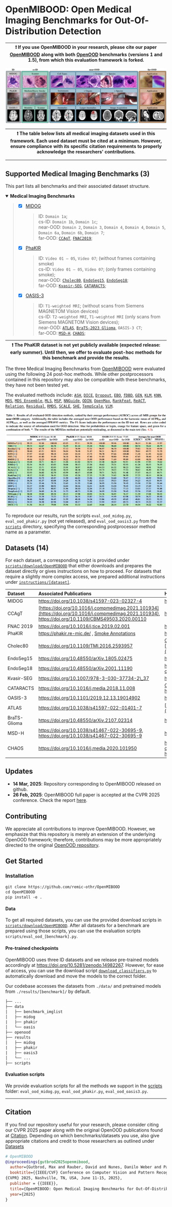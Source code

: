# OpenMIBOOD: Open Medical Imaging Benchmarks for Out-Of-Distribution Detection

| :exclamation: If you use OpenMIBOOD in your research, please cite our paper [OpenMIBOOD](https://arxiv.org/abs/2503.16247) along with both [OpenOOD](https://github.com/Jingkang50/OpenOOD) benchmarks (versions 1 and 1.5), from which this evaluation framework is forked.|
|-----------------------------------------|

![Summary of all utilized medical datasets, separated into ID, cs-ID, near-OOD, and far-OOD and their corresponding underlying domain shifts.](Datasets_Summary.jpg)

| :exclamation: The table below lists all medical imaging datasets used in this framework. Each used dataset must be cited at a minimum. However, ensure compliance with its specific citation requirements to properly acknowledge the researchers' contributions.|
|-----------------------------------------|

---
## Supported Medical Imaging Benchmarks (3)
This part lists all benchmarks and their associated dataset structure.

<details open>
<summary><b>Medical Imaging Benchmarks</b></summary>

> - [x] [MIDOG](https://doi.org/10.1038/s41597-023-02327-4)
>      > ID: `Domain 1a`;<br>
>      > cs-ID: `Domain 1b`, `Domain 1c`;<br>
>      > near-OOD: `Domain 2`, `Domain 3`, `Domain 4`, `Domain 4`, `Domain 5`, `Domain 6a`, `Domain 6b`, `Domain 7`;<br>
>      > far-OOD: [`CCAgT`](https://doi.org/10.1016/j.compmedimag.2021.101934), [`FNAC2019`](https://doi.org/10.1016/j.tice.2019.02.001);
> - [x] [PhaKIR](https://phakir.re-mic.de/)
>      > ID: `Video 01 – 05`, `Video 07`; (without frames containing smoke) <br>
>      > cs-ID: `Video 01 – 05`, `Video 07`; (only frames containing smoke); <br>
>      > near-OOD: [`Cholec80`](https://doi.org/10.1109/TMI.2016.2593957), [`EndoSeg15`](https://doi.org/10.48550/arXiv.1805.02475), [`EndoSeg18`](https://doi.org/10.48550/arXiv.2001.11190);<br>
>      > far-OOD: [`Kvasir-SEG`](https://doi.org/10.1007/978-3-030-37734-2_37), [`CATARACTS`](https://doi.org/10.1016/j.media.2018.11.008);<br>
> - [x] [OASIS-3](https://sites.wustl.edu/oasisbrains/home/oasis-3/)
>      > ID: `T1-weighted MRI`; (without scans from Siemens MAGNETOM Vision devices)<br>
>      > cs-ID: `T2-weighted MRI`, `T1-weighted MRI` (only scans from Siemens MAGNETOM Vision devices);<br>
>      > near-OOD: [`ATLAS`](doi.org/10.1038/s41597-022-01401-7), [`BraTS-2023 Glioma`](https://doi.org/10.48550/arXiv.2107.02314), `OASIS-3 CT`;<br>
>      > far-OOD: [`MSD-H`](https://doi.org/10.1109/TMI.2015.2398818), [`CHAOS`](https://doi.org/10.1016/j.media.2020.101950);<br>
</details>

| :exclamation: The PhaKIR dataset is not yet publicly available (expected release: early summer). Until then, we offer to evaluate post-hoc methods for this benchmark and provide the results.|
|-----------------------------------------|

The three Medical Imaging Benchmarks from [OpenMIBOOD](https://arxiv.org/abs/2503.16247) were evaluated using the following 24 post-hoc methods. 
While other postprocessors contained in this repository may also be compatible with these benchmarks, they have not been tested yet.

The evaluated methods include: [`ASH`](https://doi.org/10.48550/arXiv.2209.09858), [`DICE`](https://doi.org/10.1007%2F978-3-031-20053-3_40), [`Dropout`](https://proceedings.mlr.press/v48/gal16.html), [`EBO`](https://proceedings.neurips.cc/paper/2020/hash/f5496252609c43eb8a3d147ab9b9c006-Abstract.html), [`fDBD`](https://doi.org/10.48550/arXiv.2312.11536), [`GEN`](https://openaccess.thecvf.com/content/CVPR2023/html/Liu_GEN_Pushing_the_Limits_of_Softmax-Based_Out-of-Distribution_Detection_CVPR_2023_paper.html), [`KLM`](https://arxiv.org/abs/1911.11132v1), [`KNN`](https://proceedings.mlr.press/v162/sun22d.html), [`MDS`](https://proceedings.neurips.cc/paper/2018/hash/abdeb6f575ac5c6676b747bca8d09cc2-Abstract.html), [`MDS Ensemble`](https://proceedings.neurips.cc/paper/2018/hash/abdeb6f575ac5c6676b747bca8d09cc2-Abstract.html), [`MLS`](https://arxiv.org/abs/1911.11132v4), [`MSP`](https://doi.org/10.48550/arXiv.1610.02136), [`NNGuide`](https://openaccess.thecvf.com/content/ICCV2023/html/Park_Nearest_Neighbor_Guidance_for_Out-of-Distribution_Detection_ICCV_2023_paper.html), [`ODIN`](https://arxiv.org/abs/1706.02690v5), [`OpenMax`](https://www.cv-foundation.org/openaccess/content_cvpr_2016/html/Bendale_Towards_Open_Set_CVPR_2016_paper.html), [`RankFeat`](https://proceedings.neurips.cc/paper_files/paper/2022/hash/71c9eb0913e6c7fda3afd69c914b1a0c-Abstract-Conference.html), [`ReACT`](https://proceedings.neurips.cc/paper/2021/hash/01894d6f048493d2cacde3c579c315a3-Abstract.html), [`Relation`](https://proceedings.neurips.cc/paper_files/paper/2023/hash/886ed40d7882c9f891824e42a452c228-Abstract-Conference.html), [`Residual`](https://doi.org/10.48550/arXiv.2203.10807), [`RMDS`](https://doi.org/10.48550/arXiv.2106.09022), [`SCALE`](https://openreview.net/forum?id=RDSTjtnqCg), [`SHE`](https://openreview.net/forum?id=KkazG4lgKL), [`TempScale`](https://proceedings.mlr.press/v70/guo17a.html), [`ViM`](https://doi.org/10.48550/arXiv.2203.10807).

![Summary of the main results covering all introduced Medical Imaging Benchmarks.](main_results.png)

To reproduce our results, run the scripts `eval_ood_midog.py`, `eval_ood_phakir.py` (not yet released), and `eval_ood_oasis3.py` from the [`scripts`](https://github.com/remic-othr/OpenMIBOOD/tree/main/scripts/download/OpenMIBOOD) directory, specifying the corresponding postprocessor method name as a parameter.

## Datasets (14)
For each dataset, a corresponding script is provided under [`scripts/download/OpenMIBOOD`](https://github.com/remic-othr/OpenMIBOOD/tree/main/scripts/download/OpenMIBOOD) that either downloads and prepares the dataset directly or gives instructions on how to proceed. For datasets that require a slightly more complex access, we prepared additional instructions under [`instructions/[dataset]`](https://github.com/remic-othr/OpenMIBOOD/tree/main/instructions/).

| Dataset | Associated Publications | Homepage |
| :-- | :-- | :-- |
| MIDOG | https://doi.org/10.1038/s41597-023-02327-4 | https://github.com/DeepMicroscopy/MIDOGpp |
| CCAgT | [https://doi.org/10.1016/j.compmedimag.2021.101934](https://doi.org/10.1016/j.compmedimag.2021.101934), https://doi.org/10.1109/CBMS49503.2020.00110 | https://github.com/johnnv1/CCAgT-utils |
| FNAC 2019 | https://doi.org/10.1016/j.tice.2019.02.001 | https://1drv.ms/u/s!Al-T6d-\_ENf6axsEbvhbEc2gUFs |
| PhaKIR | https://phakir.re-mic.de/ , [Smoke Annotations](https://opus4.kobv.de/opus4-oth-regensburg/home/index/language/language/en/rmodule/frontdoor/rcontroller/index/raction/index/docId/6080) | https://phakir.re-mic.de/  |
| Cholec80 | https://doi.org/10.1109/TMI.2016.2593957 | [Cropped single instrument frames from Cholec80](https://doi.org/10.5281/zenodo.14921670), [https://camma.unistra.fr/datasets/](https://camma.unistra.fr/datasets/) |
| EndoSeg15 | https://doi.org/10.48550/arXiv.1805.02475 | https://endovissub-instrument.grand-challenge.org/ |
| EndoSeg18 | https://doi.org/10.48550/arXiv.2001.11190 | https://endovissub2018-roboticscenesegmentation.grand-challenge.org/ |
| Kvasir-SEG | https://doi.org/10.1007/978-3-030-37734-2\_37 | https://datasets.simula.no/kvasir-seg/ |
| CATARACTS | https://doi.org/10.1016/j.media.2018.11.008 | [Cleaned subset of the first five CATARACTS test videos](https://doi.org/10.5281/zenodo.14924735), https://dx.doi.org/10.21227/ac97-8m18|
| OASIS-3 | https://doi.org/10.1101/2019.12.13.19014902 | https://sites.wustl.edu/oasisbrains/home/oasis-3/    |
| ATLAS | https://doi.org/10.1038/s41597-022-01401-7 | [https://fcon_1000.projects.nitrc.org/indi/retro/atlas.html](https://fcon_1000.projects.nitrc.org/indi/retro/atlas.html)    | 
| BraTS-Glioma | https://doi.org/10.48550/arXiv.2107.02314 | https://www.synapse.org/Synapse:syn51156910/wiki/621282    | 
| MSD-H | https://doi.org/10.1038/s41467-022-30695-9, https://doi.org/10.1038/s41467-022-30695-9 | http://medicaldecathlon.com/    |
| CHAOS | https://doi.org/10.1016/j.media.2020.101950 |  https://chaos.grand-challenge.org/Combined_Healthy_Abdominal_Organ_Segmentation/,   https://doi.org/10.5281/zenodo.3362844   | 

## Updates
- **14 Mar, 2025**: Repository corresponding to OpenMIBOOD released on github.
- **26 Feb, 2025**: OpenMIBOOD full paper is accepted at the CVPR 2025 conference. Check the report [here](https://arxiv.org/abs/2503.16247).

## Contributing
We appreciate all contributions to improve OpenMIBOOD.
However, we emphasize that this repository is merely an extension of the underlying OpenOOD framework; therefore, contributions may be more appropriately directed to the original [OpenOOD repository](https://github.com/Jingkang50/OpenOOD/blob/main/CONTRIBUTING.md).

## Get Started

### Installation
```
git clone https://github.com/remic-othr/OpenMIBOOD
cd OpenMIBOOD
pip install -e .
```

#### Data
To get all required datasets, you can use the provided download scripts in [`scripts/download/OpenMIBOOD`](https://github.com/remic-othr/OpenMIBOOD/tree/main/scripts/download/OpenMIBOOD).
After all datasets for a benchmark are prepared using those scripts, you can use the evaluation scripts `scripts/eval_ood_[benchmark].py`.

#### Pre-trained checkpoints
OpenMIBOOD uses three ID datasets and we release pre-trained models accordingly at https://doi.org/10.5281/zenodo.14982267.
However, for ease of access, you can use the download script [`download_classifiers.py`](https://github.com/remic-othr/OpenMIBOOD/tree/main/scripts/download/OpenMIBOOD) to automatically download and move the models to the correct folder.

Our codebase accesses the datasets from `./data/` and pretrained models from `./results/[benchmark]/` by default.
```
├── ...
├── data
│   ├── benchmark_imglist
│   ├── midog
|   ├── phakir
│   └── oasis
├── openood
├── results
│   ├── midog
|   ├── phakir
|   ├── oasis3
│   └── ...
├── scripts
```

#### Evaluation scripts
We provide evaluation scripts for all the methods we support in the [scripts](https://github.com/remic-othr/OpenMIBOOD/tree/main/scripts) folder: `eval_ood_midog.py`, `eval_ood_phakir.py`, `eval_ood_oasis3.py`.

---
<!-- ## Contributors
<a href="https://github.com/remic-othr/OpenMIBOOD/graphs/contributors">
  <img src="https://contrib.rocks/image?repo=remic-othr/OpenMIBOOD" />
</a> -->


## Citation
If you find our repository useful for your research, please consider citing our CVPR 2025 paper along with the original OpenOOD publications found at [Citation](https://github.com/Jingkang50/OpenOOD?tab=readme-ov-file#citation). 
Depending on which benchmarks/datasets you use, also give appropriate citations and credit to those researchers as outlined under [Datasets](#user-content-datasets)
```bibtex
# OpenMIBOOD
@inproceedings{gutbrod2025openmibood,
  author={Gutbrod, Max and Rauber, David and Nunes, Danilo Weber and Palm, Christoph},
  booktitle={{IEEE/CVF} Conference on Computer Vision and Pattern Recognition,
{CVPR} 2025, Nashville, TN, USA, June 11-15, 2025},
  publisher = {{IEEE}},
  title={OpenMIBOOD: Open Medical Imaging Benchmarks for Out-Of-Distribution Detection},
  year={2025}
}
```
